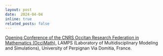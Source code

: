 ```yaml
---
layout: post
date:  2024-04-04
inline: true
related_posts: false
---
```


[Opening Conference of the CNRS Occitan Research Federation in Mathematics (OcciMath)](https://indico.math.cnrs.fr/event/10881/), LAMPS (Laboratory of Multidisciplinary Modeling and Simulations), University of Perpignan Via Domitia, France.  
 
 